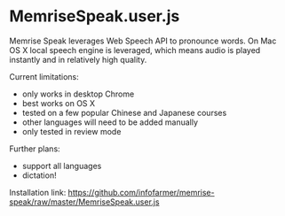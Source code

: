 MemriseSpeak.user.js
===========================

Memrise Speak leverages Web Speech API to pronounce words. On Mac OS X
local speech engine is leveraged, which means audio is played instantly
and in relatively high quality.

Current limitations:
- only works in desktop Chrome
- best works on OS X
- tested on a few popular Chinese and Japanese courses
- other languages will need to be added manually
- only tested in review mode

Further plans:
- support all languages
- dictation!

Installation link:
https://github.com/infofarmer/memrise-speak/raw/master/MemriseSpeak.user.js
